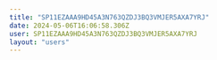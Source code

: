 ```yaml
---
title: "SP11EZAAA9HD45A3N763QZDJ3BQ3VMJER5AXA7YRJ"
date: 2024-05-06T16:06:58.306Z
user: SP11EZAAA9HD45A3N763QZDJ3BQ3VMJER5AXA7YRJ
layout: "users"
---
```

    